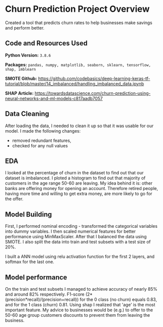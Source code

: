 # Churn Prediction Project Overview

Created a tool that predicts churn rates to help businesses make savings and perform better.

## Code and Resources Used
**Python Version:** `3.8.6`

**Packages:** `pandas, numpy, matplotlib, seaborn, sklearn, tensorflow, shap, imblearn`

**SMOTE Github:** https://github.com/codebasics/deep-learning-keras-tf-tutorial/blob/master/14_imbalanced/handling_imbalanced_data.ipynb

**SHAP Article:** https://towardsdatascience.com/churn-prediction-using-neural-networks-and-ml-models-c817aadb7057


## Data Cleaning
After loading the data, I needed to clean it up so that it was usable for our model. I made the following changes:
* removed redundant features,
* checked for any null values

## EDA
I looked at the percentage of churn in the dataset to find out that our dataset is imbalanced.
I ploted a histogram to find out that majority of customers in the age range 50-60 are leaving. My idea behind it is: other banks are offering money 
for opening an account. Therefore retired people, having more time and willing to get extra money, are more likely to go for the offer.

## Model Building
First, I performed nominal encoding - transformed the categorical variables into dummy variables. I then scaled numerical features for better performance using MinMaxScaler. After that I balanced the data using SMOTE. I also split the data into train and test subsets with a test size of 20%.

I built a ANN model using relu activation function for the first 2 layers, and softmax for the last one.

## Model performance
On the train and test subsets I managed to achieve accuracy of nearly 85% and around 82% respectively. F1-score (2*(precision*recall)/(precision+recall)) for the 0 class (no churn) equals 0.83, and for the 1 class (churn) 0.81. Using shap I realized that 'age' is the most important feature. My advice to businesses would be (e.g.) to offer to the 50-60  age group customers discounts to prevent them from leaving the business.
